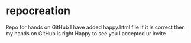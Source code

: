 # repocreation
Repo for hands on GitHub
I have added happy.html file
If it is correct then my hands on GitHub is right
Happy to see you
I accepted ur invite
